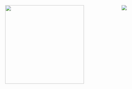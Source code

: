 <div align="center">
	<img align="center" src="https://media.giphy.com/media/ES4Vcv8zWfIt2/giphy.gif" width="250"/>
	<img align="right" src="https://github-readme-stats.vercel.app/api/top-langs/?username=soaresgabe&theme=tokyonight&hide_border=true"/>
</div>
